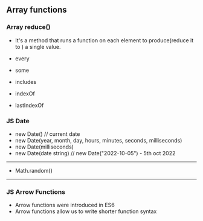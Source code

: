 ## Array functions

### Array reduce()
- It's a method that runs a function on each element to produce(reduce it to ) a single value.

- every
- some
- includes
- indexOf
- lastIndexOf

### JS Date
- new Date() // current date
- new Date(year, month, day, hours, minutes, seconds, milliseconds)
- new Date(milliseconds)
- new Date(date string) // new Date("2022-10-05")  - 5th oct 2022

---
- Math.random()

---
### JS Arrow Functions
- Arrow functions were introduced in ES6 
- Arrow functions allow us to write shorter function syntax